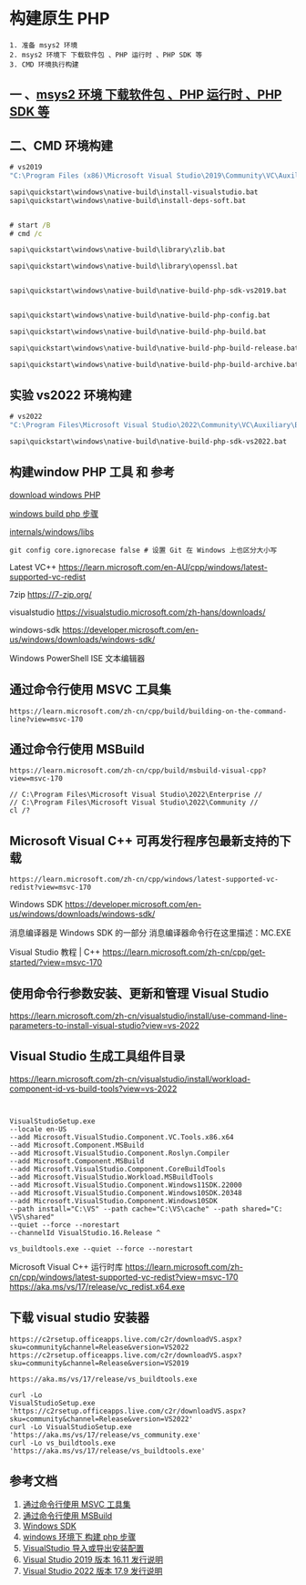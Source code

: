 # 构建原生 PHP

    1. 准备 msys2 环境
    2. msys2 环境下 下载软件包 、PHP 运行时 、PHP SDK 等
    3. CMD 环境执行构建

## 一 、[msys2 环境 下载软件包 、PHP 运行时 、PHP SDK 等 ](msys2/README.md)

## 二、CMD 环境构建

```bat
# vs2019
"C:\Program Files (x86)\Microsoft Visual Studio\2019\Community\VC\Auxiliary\Build\vcvarsall.bat amd64"

sapi\quickstart\windows\native-build\install-visualstudio.bat
sapi\quickstart\windows\native-build\install-deps-soft.bat


# start /B
# cmd /c

sapi\quickstart\windows\native-build\library\zlib.bat

sapi\quickstart\windows\native-build\library\openssl.bat


sapi\quickstart\windows\native-build\native-build-php-sdk-vs2019.bat


sapi\quickstart\windows\native-build\native-build-php-config.bat

sapi\quickstart\windows\native-build\native-build-php-build.bat

sapi\quickstart\windows\native-build\native-build-php-build-release.bat

sapi\quickstart\windows\native-build\native-build-php-build-archive.bat


```

## 实验 vs2022 环境构建

```bat
# vs2022
"C:\Program Files\Microsoft Visual Studio\2022\Community\VC\Auxiliary\Build\vcvarsall.bat amd64"

sapi\quickstart\windows\native-build\native-build-php-sdk-vs2022.bat

```

## 构建window  PHP 工具 和 参考

[ download windows PHP ](https://windows.php.net/download#php-8.2)

[windows build php 步骤](https://wiki.php.net/internals/windows/stepbystepbuild)

[internals/windows/libs](https://wiki.php.net/internals/windows/libs)

```shell
git config core.ignorecase false # 设置 Git 在 Windows 上也区分大小写
```

Latest VC++
https://learn.microsoft.com/en-AU/cpp/windows/latest-supported-vc-redist

7zip
https://7-zip.org/

visualstudio
https://visualstudio.microsoft.com/zh-hans/downloads/

windows-sdk
https://developer.microsoft.com/en-us/windows/downloads/windows-sdk/

Windows PowerShell ISE 文本编辑器

## 通过命令行使用 MSVC 工具集

    https://learn.microsoft.com/zh-cn/cpp/build/building-on-the-command-line?view=msvc-170

## 通过命令行使用 MSBuild

    https://learn.microsoft.com/zh-cn/cpp/build/msbuild-visual-cpp?view=msvc-170

    // C:\Program Files\Microsoft Visual Studio\2022\Enterprise //
    // C:\Program Files\Microsoft Visual Studio\2022\Community //
    cl /?

## Microsoft Visual C++ 可再发行程序包最新支持的下载

    https://learn.microsoft.com/zh-cn/cpp/windows/latest-supported-vc-redist?view=msvc-170

Windows SDK
https://developer.microsoft.com/en-us/windows/downloads/windows-sdk/

消息编译器是 Windows SDK 的一部分
消息编译器命令行在这里描述：MC.EXE

Visual Studio 教程 | C++
https://learn.microsoft.com/zh-cn/cpp/get-started/?view=msvc-170

## 使用命令行参数安装、更新和管理 Visual Studio

https://learn.microsoft.com/zh-cn/visualstudio/install/use-command-line-parameters-to-install-visual-studio?view=vs-2022

## Visual Studio 生成工具组件目录

https://learn.microsoft.com/zh-cn/visualstudio/install/workload-component-id-vs-build-tools?view=vs-2022

```shell


VisualStudioSetup.exe
--locale en-US
--add Microsoft.VisualStudio.Component.VC.Tools.x86.x64
--add Microsoft.Component.MSBuild
--add Microsoft.VisualStudio.Component.Roslyn.Compiler
--add Microsoft.Component.MSBuild
--add Microsoft.VisualStudio.Component.CoreBuildTools
--add Microsoft.VisualStudio.Workload.MSBuildTools
--add Microsoft.VisualStudio.Component.Windows11SDK.22000
--add Microsoft.VisualStudio.Component.Windows10SDK.20348
--add Microsoft.VisualStudio.Component.Windows10SDK
--path install="C:\VS" --path cache="C:\VS\cache" --path shared="C:
\VS\shared"
--quiet --force --norestart
--channelId VisualStudio.16.Release ^

vs_buildtools.exe --quiet --force --norestart

```

Microsoft Visual C++ 运行时库
https://learn.microsoft.com/zh-cn/cpp/windows/latest-supported-vc-redist?view=msvc-170
https://aka.ms/vs/17/release/vc_redist.x64.exe

## 下载 visual studio 安装器

    https://c2rsetup.officeapps.live.com/c2r/downloadVS.aspx?sku=community&channel=Release&version=VS2022
    https://c2rsetup.officeapps.live.com/c2r/downloadVS.aspx?sku=community&channel=Release&version=VS2019

    https://aka.ms/vs/17/release/vs_buildtools.exe

    curl -Lo
    VisualStudioSetup.exe 'https://c2rsetup.officeapps.live.com/c2r/downloadVS.aspx?sku=community&channel=Release&version=VS2022'
    curl -Lo VisualStudioSetup.exe 'https://aka.ms/vs/17/release/vs_community.exe'
    curl -Lo vs_buildtools.exe 'https://aka.ms/vs/17/release/vs_buildtools.exe'

## 参考文档

1. [通过命令行使用 MSVC 工具集](https://learn.microsoft.com/zh-cn/cpp/build/building-on-the-command-line?view=msvc-170)
1. [通过命令行使用 MSBuild](https://learn.microsoft.com/zh-cn/cpp/build/msbuild-visual-cpp?view=msvc-1700)
1. [Windows SDK](https://developer.microsoft.com/en-us/windows/downloads/windows-sdk/)
1. [windows 环境下 构建 php 步骤](https://wiki.php.net/internals/windows/stepbystepbuild_sdk_2)
1. [VisualStudio 导入或导出安装配置](https://learn.microsoft.com/zh-cn/visualstudio/install/import-export-installation-configurations?view=vs-2022)
1. [Visual Studio 2019 版本 16.11 发行说明](https://learn.microsoft.com/zh-cn/visualstudio/releases/2019/release-notes)
1. [Visual Studio 2022 版本 17.9 发行说明](https://learn.microsoft.com/zh-cn/visualstudio/releases/2022/release-notes)



